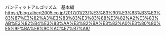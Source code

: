 バンディットアルゴリズム　基本編
https://blog.albert2005.co.jp/2017/01/23/%E3%83%90%E3%83%B3%E3%83%87%E3%82%A3%E3%83%83%E3%83%88%E3%82%A2%E3%83%AB%E3%82%B4%E3%83%AA%E3%82%BA%E3%83%A0%E3%80%80%E5%9F%BA%E6%9C%AC%E7%B7%A8/